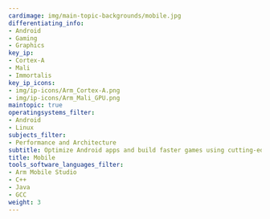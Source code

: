 ```yaml
---
cardimage: img/main-topic-backgrounds/mobile.jpg
differentiating_info:
- Android
- Gaming
- Graphics
key_ip:
- Cortex-A
- Mali
- Immortalis
key_ip_icons:
- img/ip-icons/Arm_Cortex-A.png
- img/ip-icons/Arm_Mali_GPU.png
maintopic: true
operatingsystems_filter:
- Android
- Linux
subjects_filter:
- Performance and Architecture
subtitle: Optimize Android apps and build faster games using cutting-edge Arm tech
title: Mobile
tools_software_languages_filter:
- Arm Mobile Studio
- C++
- Java
- GCC
weight: 3
---
```

